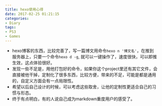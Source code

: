 ```yaml
---
title: hexo使用心得
date: 2017-02-25 01:21:15
categories:
- Diary
tags:
- PS3
- Games
---
```



+ hexo博客的东西，比较完善了，写一篇博文用命令`hexo n '博文名'`，在推到服务器上，只要一个命令`hexo d -g`, 就可以一键操作了，速度很快，可以即推生效，这点体验很好。
+ 发现一些不足是，用他打包好的命令，如果你这个project里还有其它文件，会直接被他干掉，定制化了很多东西，比较方便，带来的不足，可能是都是通用的，自定义方面会有一点局限性。
+ 希望以后自己设计的时候，可以考虑这些取舍，让他的定制性更适合自己的习惯与形态。
+ 终于有点明白，有的人说自己成为markdown重度用户的感受了。
